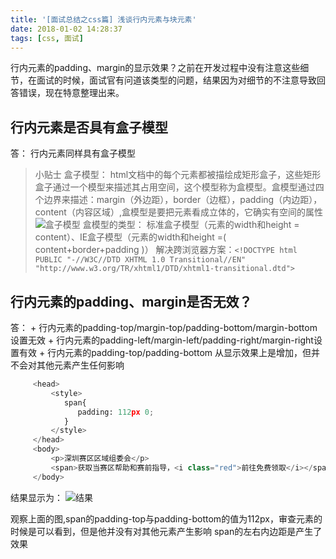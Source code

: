 ```yaml
---
title: '[面试总结之css篇] 浅谈行内元素与块元素'
date: 2018-01-02 14:28:37
tags: [css, 面试]
---
```

行内元素的padding、margin的显示效果？之前在开发过程中没有注意这些细节，在面试的时候，面试官有问道该类型的问题，结果因为对细节的不注意导致回答错误，现在特意整理出来。
<!-- more -->
## 行内元素是否具有盒子模型
  答： 行内元素同样具有盒子模型

  > 小贴士
  > 盒子模型： html文档中的每个元素都被描绘成矩形盒子，这些矩形盒子通过一个模型来描述其占用空间，这个模型称为盒模型。盒模型通过四个边界来描述：margin（外边距），border（边框），padding（内边距），content（内容区域）,盒模型是要把元素看成立体的，它确实有空间的属性
   ![盒子模型](1.jpg)
  > 盒模型的类型： 标准盒子模型（元素的width和height = content）、IE盒子模型（元素的width和height =( content+border+padding )）
  > 解决跨浏览器方案：`<!DOCTYPE html PUBLIC "-//W3C//DTD XHTML 1.0 Transitional//EN" "http://www.w3.org/TR/xhtml1/DTD/xhtml1-transitional.dtd">`

## 行内元素的padding、margin是否无效？
  答：
    + 行内元素的padding-top/margin-top/padding-bottom/margin-bottom设置无效
    + 行内元素的padding-left/margin-left/padding-right/margin-right设置有效
    + 行内元素的padding-top/padding-bottom 从显示效果上是增加，但并不会对其他元素产生任何影响
   ```python
        <head>
			<style>	
			   span{
			   	  padding: 112px 0;
			   }
			</style>
        </head>
		<body>
			<p>深圳赛区区域组委会</p>
            <span>获取当赛区帮助和赛前指导，<i class="red">前往免费领取</i></span>
		</body>
   ```
   结果显示为：
   ![结果](2.png)

   观察上面的图,span的padding-top与padding-bottom的值为112px，审查元素的时候是可以看到，但是他并没有对其他元素产生影响
   span的左右内边距是产生了效果